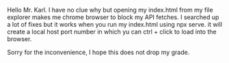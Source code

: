 Hello Mr. Karl. 
I have no clue why but opening my index.html from my file explorer makes me chrome browser to block my API fetches. I searched up a lot of fixes but it works when you run my index.html using npx serve. it will create a local host port number in which yu can ctrl + click to load into the browser. 

Sorry for the inconvenience, I hope this does not drop my grade. 
